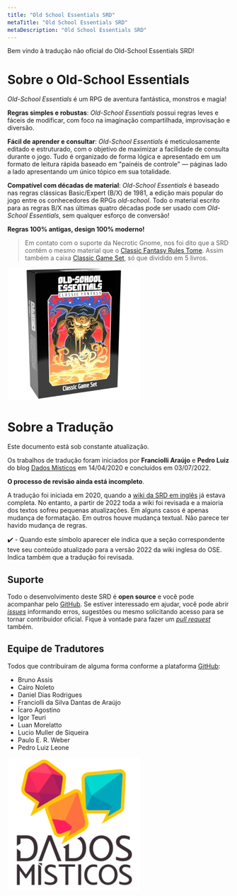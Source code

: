 ```yaml
---
title: "Old School Essentials SRD"
metaTitle: "Old School Essentials SRD"
metaDescription: "Old School Essentials SRD"
---
```


Bem vindo à tradução não oficial do Old-School Essentials SRD!

# Sobre o Old-School Essentials

*Old-School Essentials* é um RPG de aventura fantástica, monstros e magia!

**Regras simples e robustas**: *Old-School Essentials* possui regras leves e fáceis de modificar, com foco na imaginação compartilhada, improvisação e diversão.

**Fácil de aprender e consultar**: *Old-School Essentials* é meticulosamente editado e estruturado, com o objetivo de maximizar a facilidade de consulta durante o jogo. Tudo é organizado de forma lógica e apresentado em um formato de leitura rápida baseado em "painéis de controle" — páginas lado a lado apresentando um único tópico em sua totalidade.

**Compatível com décadas de material**: *Old-School Essentials* é baseado nas regras clássicas Basic/Expert (B/X) de 1981, a edição mais popular do jogo entre os conhecedores de RPGs *old-school*. Todo o material escrito para as regras B/X nas últimas quatro décadas pode ser usado com *Old-School Essentials*, sem qualquer esforço de conversão!

**Regras 100% antigas, design 100% moderno!**

> Em contato com o suporte da Necrotic Gnome, nos foi dito que a SRD contém o mesmo material que o [Classic Fantasy Rules Tome](https://necroticgnome.com/products/old-school-essentials-rules-tome). Assim também a caixa [Classic Game Set](https://necroticgnome.com/products/old-school-essentials-classic-fantasy-box-set), só que dividido em 5 livros.

[![OSE](ClassicBox.webp)](https://necroticgnome.com/pages/about-old-school-essentials)

# Sobre a Tradução

Este documento está sob constante atualização.

Os trabalhos de tradução foram iniciados por **Franciolli Araújo** e **Pedro Luiz** do blog [Dados Místicos](https://dadosmisticos.com/) em 14/04/2020 e concluídos em 03/07/2022.

**O processo de revisão ainda está incompleto**.

A tradução foi iniciada em 2020, quando a [wiki da SRD em inglês](https://oldschoolessentials.necroticgnome.com/) já estava completa. No entanto, a partir de 2022 toda a wiki foi revisada e a maioria dos textos sofreu pequenas atualizações. Em alguns casos é apenas mudança de formatação. Em outros houve mudança textual. Não parece ter havido mudança de regras.

✔️ - Quando este símbolo aparecer ele indica que a seção correspondente teve seu conteúdo atualizado para a versão 2022 da wiki inglesa do OSE. Indica também que a tradução foi revisada.

## Suporte

Todo o desenvolvimento deste SRD é **open source** e você pode acompanhar pelo [GitHub](https://github.com/pedroleone/osr-srd). Se estiver interessado em ajudar, você pode abrir [*issues*](https://github.com/pedroleone/osr-srd/issues) informando erros, sugestões ou mesmo solicitando acesso para se tornar contribuidor oficial. Fique à vontade para fazer um [*pull request*](https://docs.github.com/pt/pull-requests/collaborating-with-pull-requests/proposing-changes-to-your-work-with-pull-requests/creating-a-pull-request) também.

## Equipe de Tradutores

Todos que contribuíram de alguma forma conforme a plataforma [GitHub](https://github.com/pedroleone/osr-srd/graphs/contributors):

* Bruno Assis
* Cairo Noleto
* Daniel Dias Rodrigues
* Franciolli da Silva Dantas de Araújo
* Ícaro Agostino
* Igor Teuri
* Luan Morelatto
* Lucio Muller de Siqueira
* Paulo E. R. Weber
* Pedro Luiz Leone

[![DadosMisticos](DadosMisticos.webp)](https://dadosmisticos.com)